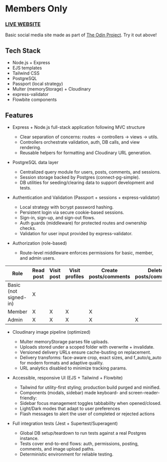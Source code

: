 # Members Only

### [LIVE WEBSITE](https://members-only-production-0f4f.up.railway.app)

Basic social media site made as part of [The Odin Project](https://www.theodinproject.com/lessons/node-path-nodejs-members-only). Try it out above!

## Tech Stack
- Node.js + Express
- EJS templates
- Tailwind CSS
- PostgreSQL
- Passport (local strategy)
- Multer (memoryStorage) + Cloudinary
- express-validator
- Flowbite components

## Features
- Express + Node.js full-stack application following MVC structure
  - Clear separation of concerns: routes → controllers → views → utils.
  - Controllers orchestrate validation, auth, DB calls, and view rendering.
  - Reusable helpers for formatting and Cloudinary URL generation.

- PostgreSQL data layer
  - Centralized query module for users, posts, comments, and sessions.
  - Session storage backed by Postgres (connect-pg-simple).
  - DB utilities for seeding/clearing data to support development and tests.

- Authentication and Validation (Passport + sessions + express-validator)
  - Local strategy with bcrypt password hashing.
  - Persistent login via secure cookie-based sessions.
  - Sign-in, sign-up, and sign-out flows.
  - Auth guards (middleware) for protected routes and ownership checks.
  - Validation for user input provided by express-validator.
 
- Authorization (role-based)
  - Route-level middleware enforces permissions for basic, member, and admin users.

| Role                  | Read post | Visit post | Visit profiles | Create posts/comments | Delete posts/comments | Sign-in | Register | Sign-out |
|-----------------------|-----------|------------|----------------|-----------------------|-----------------------|---------|----------|----------|
| Basic (not signed-in) | X         |            |                |                       |                       | X       | X        |          |
| Member                | X         | X          | X              | X                     |                       |         |          | X        |
| Admin                 | X         | X          | X              | X                     | X                     |         |          | X        |

- Cloudinary image pipeline (optimized)
  - Multer memoryStorage parses file uploads.
  - Uploads stored under a scoped folder with overwrite + invalidate.
  - Versioned delivery URLs ensure cache-busting on replacement.
  - Delivery transforms: face-aware crop, exact sizes, and f_auto/q_auto for modern formats and adaptive quality.
  - URL analytics disabled to minimize tracking params.
 
- Accessible, responsive UI (EJS + Tailwind + Flowbite)
  - Tailwind for utility-first styling; production build purged and minified.
  - Components (modals, sidebar) made keyboard- and screen-reader-friendly:
  - Sidebar focus management toggles tabbability when opened/closed.
  - Light/Dark modes that adapt to user preferences
  - Flash messages to alert the user of completed or rejected actions
  
- Full integration tests (Jest + Supertest/Superagent)
  - Global DB setup/teardown to run tests against a real Postgres instance.
  - Tests cover end-to-end flows: auth, permissions, posting, comments, and image upload paths.
  - Deterministic environment for reliable testing.
